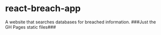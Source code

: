# react-breach-app
A website that searches databases for breached information.
###Just the GH Pages static files###
